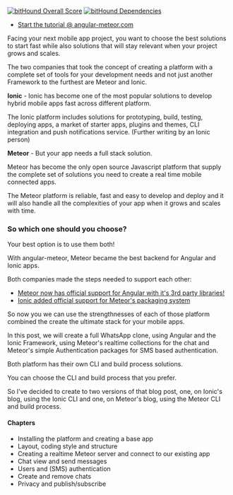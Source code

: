 [![bitHound Overall Score](https://www.bithound.io/github/Urigo/Ionic2CLI-Meteor-WhatsApp/badges/score.svg)](https://www.bithound.io/github/Urigo/Ionic2CLI-Meteor-WhatsApp) [![bitHound Dependencies](https://www.bithound.io/github/Urigo/Ionic2CLI-Meteor-WhatsApp/badges/dependencies.svg)](https://www.bithound.io/github/Urigo/Ionic2CLI-Meteor-WhatsApp/master/dependencies/npm)

- [Start the tutorial @ angular-meteor.com](https://angular-meteor.com/tutorials/whatsapp2/ionic/setup)

Facing your next mobile app project, you want to choose the best solutions to start fast while also solutions that will stay relevant when your project grows and scales.

The two companies that took the concept of creating a platform with a complete set of tools for your development needs and not just another Framework to the furthest are Meteor and Ionic.

**Ionic** - Ionic has become one of the most popular solutions to develop hybrid mobile apps fast across different platform.

The Ionic platform includes solutions for prototyping, build, testing, deploying apps, a market of starter apps, plugins and themes, CLI integration and push notifications service. (Further writing by an Ionic person)

**Meteor** - But your app needs a full stack solution.

Meteor has become the only open source Javascript platform that supply the complete set of solutions you need to create a real time mobile connected apps.

The Meteor platform is reliable, fast and easy to develop and deploy and it will also handle all the complexities of your app when it grows and scales with time.

### So which one should you choose?

Your best option is to use them both!

With angular-meteor, Meteor became the best backend for Angular and Ionic apps.

Both companies made the steps needed to support each other:

- [Meteor now has official support for Angular with it's 3rd party libraries!](http://info.meteor.com/blog/official-angular-support-with-angular-meteor-1.0.0?__hstc=219992390.d5a12b08bbf681831d288088f2c1b55f.1476117688291.1482430169317.1482433129287.88&__hssc=219992390.2.1482433129287&__hsfp=2355228760)
- [Ionic added official support for Meteor's packaging system](https://github.com/driftyco/ionic/pull/3133)

So now you we can use the strengthnesses of each of those platform combined the create the ultimate stack for your mobile apps.

In this post, we will create a full WhatsApp clone, using Angular and the Ionic Framework, using Meteor's realtime collections for the chat and Meteor's simple Authentication packages for SMS based authentication.

Both platform has their own CLI and build process solutions.

You can choose the CLI and build process that you prefer.

So I've decided to create to two versions of that blog post, one, on Ionic's blog, using the Ionic CLI and one, on Meteor's blog, using the Meteor CLI and build process.

#### Chapters

- Installing the platform and creating a base app
- Layout, coding style and structure
- Creating a realtime Meteor server and connect to our existing app
- Chat view and send messages
- Users and (SMS) authentication
- Create and remove chats
- Privacy and publish/subscribe
